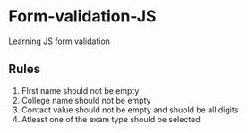 # Form-validation-JS
Learning JS form validation
## Rules
1. FIrst name should not be empty
2. College name should not be empty
3. Contact value should not be empty and shuold be all digits
4. Atleast one of the exam type should be selected
